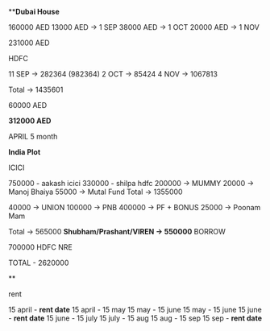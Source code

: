 ****Dubai House**

160000 AED
 13000  AED -> 1 SEP
 38000 AED -> 1 OCT
 20000 AED -> 1 NOV
 
231000 AED 

HDFC 

11 SEP -> 282364 (982364)
2 OCT -> 85424
4 NOV -> 1067813

Total -> 1435601

60000 AED

**312000 AED**


APRIL 
5 month

**India Plot**

ICICI 

750000 - aakash icici
330000 -  shilpa hdfc
200000 -> MUMMY
 20000 -> Manoj Bhaiya
 55000 -> Mutal Fund
Total -> 1355000

 40000 -> UNION
100000 -> PNB
400000 -> PF + BONUS
  25000 -> Poonam Mam
  
Total -> 565000
**Shubham/Prashant/VIREN -> 550000** BORROW

700000 HDFC NRE

TOTAL - 2620000


 **
 
 rent 
 
 15 april - **rent date** 
 15 april - 15 may
 15 may - 15 june
 15 may - 15 june
 15 june - **rent date**
 15 june - 15 july
 15 july - 15 aug
 15 aug - 15 sep
 15 sep - **rent date**
 
 